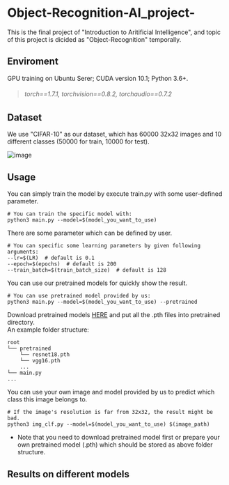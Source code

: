 # Object-Recognition-AI_project-
This is the final project of "Introduction to Aritificial Intelligence", and topic of this project is dicided as "Object-Recognition" temporally.

## Enviroment
GPU training on Ubuntu Serer; CUDA version 10.1; Python 3.6+.
> ###### torch==1.7.1, torchvision==0.8.2, torchaudio==0.7.2 

## Dataset
We use "CIFAR-10" as our dataset, which has 60000 32x32 images and 10 different classes (50000 for train, 10000 for test).

![image](https://github.com/Tiffamy/Object_Recognition-AI_project-/blob/main/image/cifar-10.png)
## Usage
You can simply train the model by execute train.py with some user-defined parameter.

```
# You can train the specific model with: 
python3 main.py --model=$(model_you_want_to_use)
```
There are some parameter which can be defined by user.
```
# You can specific some learning parameters by given following arguments:
--lr=$(LR)  # default is 0.1
--epoch=$(epochs)  # default is 200
--train_batch=$(train_batch_size)  # default is 128
```
You can use our pretrained models for quickly show the result.  
```
# You can use pretrained model provided by us:
python3 main.py --model=$(model_you_want_to_use) --pretrained
```
Download pretrained models [HERE](https://drive.google.com/drive/folders/18hrbUlK1-fwN2j3exj2JmIf_pVcZTL_U?usp=sharing) and put all the .pth files into pretrained directory.  
An example folder structure:
```
root
└── pretrained
    └── resnet18.pth
    └── vgg16.pth
    ...
└── main.py
...
```
You can use your own image and model provided by us to predict which class this image belongs to.  
```
# If the image's resolution is far from 32x32, the result might be bad.
python3 img_clf.py --model=$(model_you_want_to_use) $(image_path)
```
* Note that you need to download pretrained model first or prepare your own pretrained model (.pth) which should be stored as above folder structure.
## Results on different models
